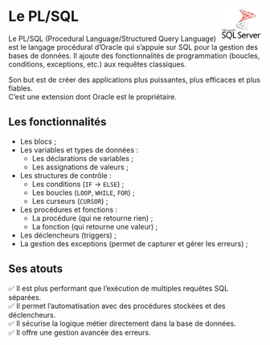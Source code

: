 # **Le PL/SQL**<a href="../../"><img src="../../assets/Microsoft_SQL_Server.svg" alt="SQL Server" align="right" height="64px"></a>
Le PL/SQL (Procedural Language/Structured Query Language) est le langage procédural d’Oracle qui s’appuie sur SQL pour la gestion des bases de données. Il ajoute des fonctionnalités de programmation (boucles, conditions, exceptions, etc.) aux requêtes classiques.

Son but est de créer des applications plus puissantes, plus efficaces et plus fiables.  
C’est une extension dont Oracle est le propriétaire.
## **Les fonctionnalités**
* Les blocs ;
* Les variables et types de données :
  * Les déclarations de variables ;
  * Les assignations de valeurs ;
* Les structures de contrôle :
  * Les conditions (`IF` -> `ELSE`) ;
  * Les boucles (`LOOP`, `WHILE`, `FOR`) ;
  * Les curseurs (`CURSOR`) ;
* Les procédures et fonctions :
  * La procédure (qui ne retourne rien) ;
  * La fonction (qui retourne une valeur) ;
* Les déclencheurs (triggers) ;
* La gestion des exceptions (permet de capturer et gérer les erreurs) ;
## **Ses atouts**
✅ Il est plus performant que l’exécution de multiples requêtes SQL séparées.  
✅ Il permet l’automatisation avec des procédures stockées et des déclencheurs.  
✅ Il sécurise la logique métier directement dans la base de données.  
✅ Il offre une gestion avancée des erreurs.